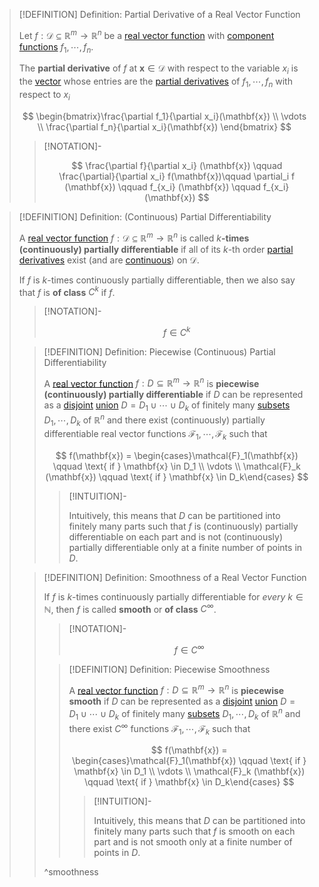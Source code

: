 >[!DEFINITION] Definition: Partial Derivative of a Real Vector Function
>
>Let $f: \mathcal{D} \subseteq \mathbb{R}^m \to \mathbb{R}^n$ be a [real vector function](../Real%20Vector%20Function.md) with [component functions](../Real%20Vector%20Function.md) $f_1,\cdots,f_n$.
>
>The **partial derivative** of $f$ at $\mathbf{x} \in \mathcal{D}$ with respect to the variable $x_i$ is the [vector](../../../../../Algebra/Linear%20Algebra/Matrices/Row%20and%20Column%20Vectors/Real%20Vectors/Real%20Vector.md) whose entries are the [partial derivatives](../../Scalar%20Fields/Differentiation/Partial%20Derivatives%20of%20Real%20Scalar%20Fields.md) of $f_1,\cdots,f_n$ with respect to $x_i$
>
>$$
>\begin{bmatrix}\frac{\partial f_1}{\partial x_i}(\mathbf{x}) \\ \vdots \\ \frac{\partial f_n}{\partial x_i}(\mathbf{x}) \end{bmatrix}
>$$
>
>>[!NOTATION]-
>>
>>$$
>>\frac{\partial f}{\partial x_i} (\mathbf{x}) \qquad  \frac{\partial}{\partial x_i} f(\mathbf{x})\qquad \partial_i f (\mathbf{x}) \qquad f_{x_i} (\mathbf{x}) \qquad f_{x_i}(\mathbf{x})
>>$$
>>
>

>[!DEFINITION] Definition: (Continuous) Partial Differentiability
>
>A [real vector function](../Real%20Vector%20Function.md) $f: \mathcal{D} \subseteq \mathbb{R}^m \to \mathbb{R}^n$ is called $k$**-times (continuously) partially differentiable** if all of its $k$-th order [partial derivatives](Partial%20Derivatives%20of%20Real%20Vector%20Functions.md) exist (and are [continuous](../Continuity%20of%20Real%20Vector%20Functions.md)) on $\mathcal{D}$. 
>
>If $f$ is $k$-times continuously partially differentiable, then we also say that $f$ is **of class** $C^k$ if $f$.
>
>>[!NOTATION]-
>>
>>$$
>>f \in C^k
>>$$
>>
>
>>[!DEFINITION] Definition: Piecewise (Continuous) Partial Differentiability
>>
>>A [real vector function](../Real%20Vector%20Function.md) $f: D\subseteq \mathbb{R}^m \to \mathbb{R}^n$ is **piecewise (continuously) partially differentiable** if $D$ can be represented as a [disjoint](../../../../../Set%20Theory/Disjoint%20Sets.md) [union](../../../../../Set%20Theory/Operations%20with%20Sets/Union.md) $D = D_1 \cup \cdots \cup D_k$ of finitely many [subsets](../../../../../Set%20Theory/Subset.md) $D_1,\cdots, D_k$ of $\mathbb{R}^n$ and there exist (continuously) partially differentiable real vector functions $\mathcal{F}_1,\cdots,\mathcal{F}_k$ such that
>>
>>$$
>>f(\mathbf{x}) = \begin{cases}\mathcal{F}_1(\mathbf{x}) \qquad \text{ if } \mathbf{x} \in D_1 \\ \vdots \\ \mathcal{F}_k (\mathbf{x}) \qquad \text{ if } \mathbf{x} \in D_k\end{cases}
>>$$
>>
>>>[!INTUITION]-
>>>
>>>Intuitively, this means that $D$ can be partitioned into finitely many parts such that $f$ is (continuously) partially differentiable on each part and is not (continuously) partially differentiable only at a finite number of points in $D$.
>>>
>>
>
>>[!DEFINITION] Definition: Smoothness of a Real Vector Function
>>
>>If $f$ is $k$-times continuously partially differentiable for *every* $k \in \mathbb{N}$, then $f$ is called **smooth** or **of class** $C^\infty$.
>>
>>>[!NOTATION]-
>>>
>>>$$
>>>f \in C^\infty
>>>$$
>>>
>>
>>>[!DEFINITION] Definition: Piecewise Smoothness
>>>
>>>A [real vector function](../Real%20Vector%20Function.md) $f: D\subseteq \mathbb{R}^m \to \mathbb{R}^n$ is **piecewise smooth** if $D$ can be represented as a [disjoint](../../../../../Set%20Theory/Disjoint%20Sets.md) [union](../../../../../Set%20Theory/Operations%20with%20Sets/Union.md) $D = D_1 \cup \cdots \cup D_k$ of finitely many [subsets](../../../../../Set%20Theory/Subset.md) $D_1,\cdots, D_k$ of $\mathbb{R}^n$ and there exist $C^\infty$ functions $\mathcal{F}_1,\cdots,\mathcal{F}_k$ such that
>>>
>>>$$
>>>f(\mathbf{x}) = \begin{cases}\mathcal{F}_1(\mathbf{x}) \qquad \text{ if } \mathbf{x} \in D_1 \\ \vdots \\ \mathcal{F}_k (\mathbf{x}) \qquad \text{ if } \mathbf{x} \in D_k\end{cases}
>>>$$
>>>
>>>>[!INTUITION]-
>>>>
>>>>Intuitively, this means that $D$ can be partitioned into finitely many parts such that $f$ is smooth on each part and is not smooth only at a finite number of points in $D$.
>>>>
>>>
>>
>>^smoothness
>>
>